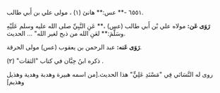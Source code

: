 ٦٥٥١ -** عس:** هانئ (١) ، مولى علي بن أَبي طالب.

**رَوَى عَن:** مولاه علي بْن أَبي طالب (عس) ،** عَنِ النَّبِيِّ صلى الله عليه وسلم عَلَيْهِ وسَلَّمَ:** لعَنِ الله من ذبح لغير الله" ... الحديث.

**رَوَى عَنه:** عبد الرحمن بن يعقوب (عس) مولى الحرقة.

ذكره ابنُ حِبَّان في كتاب "الثقات" (٢) .

روى له النَّسَائي فِي "مَسْنَدِ عَلِيٍّ" هذا الحديث.[من اسمه هبيرة وهدبة وهدية وهذيل وهذيم]